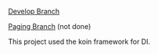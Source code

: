 [Develop Branch](https://github.com/TakumaMochizuki/MKD/tree/develop)

[Paging Branch](https://github.com/TakumaMochizuki/MKD/tree/feature/paging)  (not done)

This project used the koin framework for DI.
